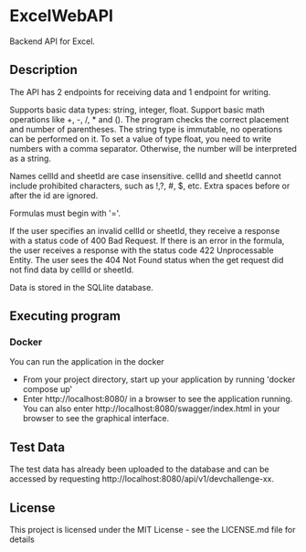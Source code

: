 # ExcelWebAPI

Backend API for Excel.

## Description

The API has 2 endpoints for receiving data and 1 endpoint for writing.

Supports basic data types: string, integer, float.
Support basic math operations like +, -, /, * and ().
The program checks the correct placement and number of parentheses. 
The string type is immutable, no operations can be performed on it. To set a value of type float, you need to write numbers with a comma separator. Otherwise, the number will be interpreted as a string.

Names cellId and sheetId are case insensitive.
cellId and sheetId cannot include prohibited characters, such as !,?, #, $, etc.
Extra spaces before or after the id are ignored.

Formulas must begin with '='.

If the user specifies an invalid cellId or sheetId, they receive a response with a status code of 400 Bad Request.
If there is an error in the formula, the user receives a response with the status code 422 Unprocessable Entity.
The user sees the 404 Not Found status when the get request did not find data by cellId or sheetId.

Data is stored in the SQLlite database.

## Executing program

### Docker

You can run the application in the docker
* From your project directory, start up your application by running 'docker compose up'
* Enter http://localhost:8080/ in a browser to see the application running.
You can also enter http://localhost:8080/swagger/index.html in your browser to see the graphical interface.

## Test Data

The test data has already been uploaded to the database and can be accessed by requesting http://localhost:8080/api/v1/devchallenge-xx.

## License

This project is licensed under the MIT License - see the LICENSE.md file for details